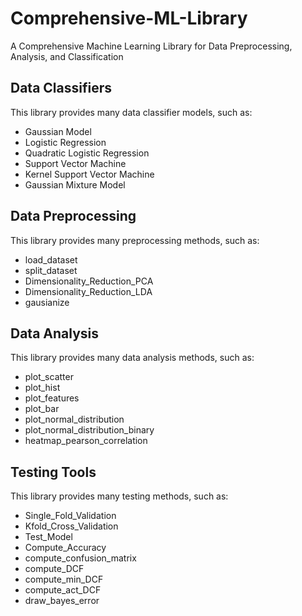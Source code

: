# Comprehensive-ML-Library
A Comprehensive Machine Learning Library for Data Preprocessing, Analysis, and Classification

## Data Classifiers
This library provides many data classifier models, such as:
- Gaussian Model
- Logistic Regression
- Quadratic Logistic Regression
- Support Vector Machine
- Kernel Support Vector Machine
- Gaussian Mixture Model

## Data Preprocessing
This library provides many preprocessing methods, such as:
- load_dataset
- split_dataset
- Dimensionality_Reduction_PCA
- Dimensionality_Reduction_LDA
- gausianize


## Data Analysis
This library provides many data analysis methods, such as:
- plot_scatter
- plot_hist
- plot_features
- plot_bar
- plot_normal_distribution
- plot_normal_distribution_binary
- heatmap_pearson_correlation

## Testing Tools
This library provides many testing methods, such as:
- Single_Fold_Validation
- Kfold_Cross_Validation
- Test_Model
- Compute_Accuracy
- compute_confusion_matrix
- compute_DCF
- compute_min_DCF
- compute_act_DCF
- draw_bayes_error